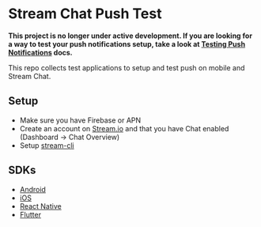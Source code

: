 # Stream Chat Push Test

**This project is no longer under active development. If you are looking for a way to test your push notifications setup, take a look at [Testing Push Notifications](https://getstream.io/chat/docs/flutter-dart/push_test/?language=dart) docs.**

This repo collects test applications to setup and test push on mobile and Stream Chat.

## Setup 

- Make sure you have Firebase or APN 
- Create an account on [Stream.io](https://getstream.io/chat/) and that you have Chat enabled (Dashboard -> Chat Overview)
- Setup [stream-cli](https://getstream.io/chat/docs/cli_introduction/)

## SDKs

- [Android](https://github.com/GetStream/chat-push-test/tree/master/android)
- [iOS](https://github.com/GetStream/chat-push-test/tree/master/ios)
- [React Native](https://github.com/GetStream/chat-push-test/tree/master/react-native)
- [Flutter](https://github.com/GetStream/chat-push-test/tree/master/flutter)
